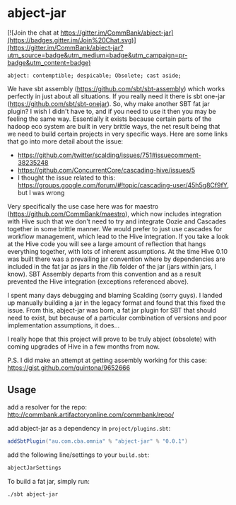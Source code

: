 abject-jar
=======

[![Join the chat at https://gitter.im/CommBank/abject-jar](https://badges.gitter.im/Join%20Chat.svg)](https://gitter.im/CommBank/abject-jar?utm_source=badge&utm_medium=badge&utm_campaign=pr-badge&utm_content=badge)

```
abject: contemptible; despicable; Obsolete; cast aside;
```

We have sbt assembly (https://github.com/sbt/sbt-assembly) which works perfectly in just about all situations. If you really need it there is sbt one-jar (https://github.com/sbt/sbt-onejar). So, why make another SBT fat jar plugin? I wish I didn't have to, and if you need to use it then you may be feeling the same way. Essentially it exists because certain parts of the hadoop eco system are built in very brittle ways, the net result being that we need to build certain projects in very specific ways. Here are some links that go into more detail about the issue:

* https://github.com/twitter/scalding/issues/751#issuecomment-38235248
* https://github.com/ConcurrentCore/cascading-hive/issues/5
* I thought the issue related to this: https://groups.google.com/forum/#!topic/cascading-user/45h5g8Cf9fY, but I was wrong

Very specifically the use case here was for maestro (https://github.com/CommBank/maestro), which now includes integration with Hive such that we don't need to try and integrate Oozie and Cascades together in some brittle manner. We would prefer to just use cascades for workflow management, which lead to the Hive integration. If you take a look at the Hive code you will see a large amount of reflection that hangs everything together, with lots of inherent assumptions. At the time Hive 0.10 was built there was a prevailing jar convention where by dependencies are included in the fat jar as jars in the /lib folder of the jar (jars within jars, I know). SBT Assembly departs from this convention and as a result prevented the Hive integration (exceptions referenced above). 

I spent many days debugging and blaming Scalding (sorry guys). I landed up manually building a jar in the legacy format and found that this fixed the issue. From this, abject-jar was born, a fat jar plugin for SBT that should need to exist, but because of a particular combination of versions and poor implementation assumptions, it does...

I really hope that this project will prove to be truly abject (obsolete) with coming upgrades of Hive in a few months from now. 

P.S. I did make an attempt at getting assembly working for this case: https://gist.github.com/quintona/9652666


Usage
------

add a resolver for the repo: http://commbank.artifactoryonline.com/commbank/repo/

add abject-jar as a dependency in `project/plugins.sbt`:

```scala
addSbtPlugin("au.com.cba.omnia" % "abject-jar" % "0.0.1")
```

add the following line/settings to your `build.sbt`:

```scala
abjectJarSettings
```

To build a fat jar, simply run: 
```
./sbt abject-jar
```

